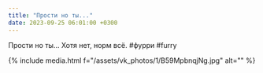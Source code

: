 ```yaml
---
title: "Прости но ты..."
date: 2023-09-25 06:01:00 +0300
---
```


Прости но ты...
Хотя нет, норм всё.
#фурри #furry

{% include media.html f="/assets/vk_photos/1/B59MpbnqjNg.jpg" alt="" %}
